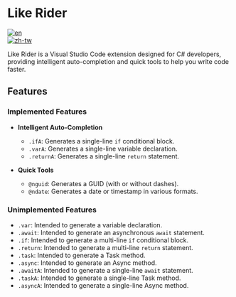 # Like Rider

[![en](https://img.shields.io/badge/lang-en-red.svg)](README.md)  
[![zh-tw](https://img.shields.io/badge/lang-zh--tw-blue.svg)](README.zh-tw.md)

Like Rider is a Visual Studio Code extension designed for C# developers, providing intelligent auto-completion and quick tools to help you write code faster.

## Features

### Implemented Features

- **Intelligent Auto-Completion**
  - `.ifA`: Generates a single-line `if` conditional block.
  - `.varA`: Generates a single-line variable declaration.
  - `.returnA`: Generates a single-line `return` statement.

- **Quick Tools**
  - `@nguid`: Generates a GUID (with or without dashes).
  - `@ndate`: Generates a date or timestamp in various formats.

### Unimplemented Features

- `.var`: Intended to generate a variable declaration.
- `.await`: Intended to generate an asynchronous `await` statement.
- `.if`: Intended to generate a multi-line `if` conditional block.
- `.return`: Intended to generate a multi-line `return` statement.
- `.task`: Intended to generate a Task method.
- `.async`: Intended to generate an Async method.
- `.awaitA`: Intended to generate a single-line `await` statement.
- `.taskA`: Intended to generate a single-line Task method.
- `.asyncA`: Intended to generate a single-line Async method.


